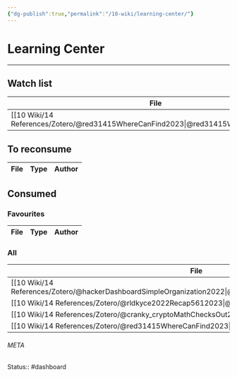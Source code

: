 ```yaml
---
{"dg-publish":true,"permalink":"/10-wiki/learning-center/"}
---
```


# Learning Center
---
## Watch list
| File                                                                                     | Type                           | Priority |
| ---------------------------------------------------------------------------------------- | ------------------------------ | -------- |
| [[10 Wiki/14 References/Zotero/@red31415WhereCanFind2023\|@red31415WhereCanFind2023]] | #wiki/references/zotero/online | \-       |


## To reconsume
| File | Type | Author |
| ---- | ---- | ------ |



## Consumed

### Favourites
| File | Type | Author |
| ---- | ---- | ------ |


### All
| File                                                                                                               | Type                           |
| ------------------------------------------------------------------------------------------------------------------ | ------------------------------ |
| [[10 Wiki/14 References/Zotero/@hackerDashboardSimpleOrganization2022\|@hackerDashboardSimpleOrganization2022]] | #wiki/references/zotero/online |
| [[10 Wiki/14 References/Zotero/@rldkyce2022Recap5612023\|@rldkyce2022Recap5612023]]                             | #wiki/references/zotero/online |
| [[10 Wiki/14 References/Zotero/@cranky_cryptoMathChecksOut2022\|@cranky_cryptoMathChecksOut2022]]               | #wiki/references/zotero/online |
| [[10 Wiki/14 References/Zotero/@red31415WhereCanFind2023\|@red31415WhereCanFind2023]]                           | #wiki/references/zotero/online |





###### META
Status:: #dashboard 